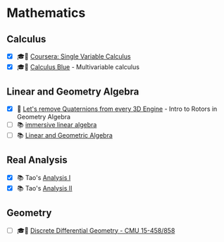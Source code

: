 # Mathematics

## Calculus
- [x] 🎓🎥 [Coursera: Single Variable Calculus
](https://www.coursera.org/learn/discrete-calculus)
- [x] 🎓🎥 [Calculus Blue](https://www2.math.upenn.edu/~ghrist/BLUE.html) - Multivariable calculus

## Linear and Geometry Algebra
- [x] 🔗 [Let's remove Quaternions from every 3D Engine](https://marctenbosch.com/quaternions/) - Intro to Rotors in Geometry Algebra
- [ ] 📚 [immersive linear algebra](http://immersivemath.com/ila/index.html)
- [ ] 📚 [Linear and Geometric Algebra](http://www.faculty.luther.edu/~macdonal/laga/)

## Real Analysis
- [x] 📚 Tao's [Analysis I](https://www.amazon.com/Analysis-Third-Texts-Readings-Mathematics/dp/9380250649)
- [x] 📚 Tao's [Analysis II](https://www.amazon.com/Analysis-II-Third-Readings-Mathematics/dp/9380250657)

## Geometry
- [ ] 🎓🎥 [Discrete Differential Geometry - CMU 15-458/858](https://www.youtube.com/playlist?list=PL9_jI1bdZmz0hIrNCMQW1YmZysAiIYSSS)